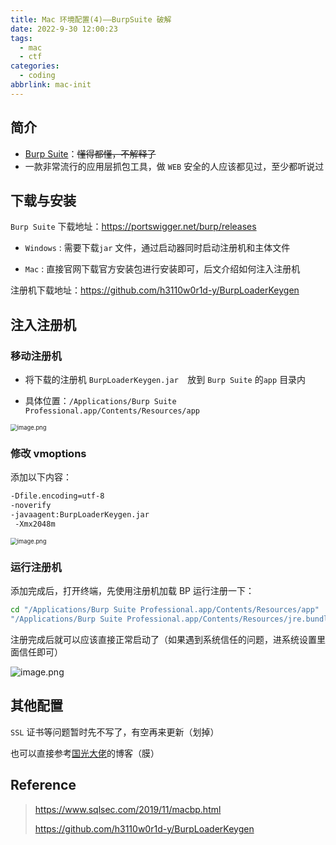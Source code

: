 ```yaml
---
title: Mac 环境配置(4)——BurpSuite 破解
date: 2022-9-30 12:00:23
tags:
  - mac
  - ctf
categories:
  - coding
abbrlink: mac-init
---
```




## 简介

* [Burp Suite](https://portswigger.net/burp)：~~懂得都懂，不解释了~~
* 一款非常流行的应用层抓包工具，做 `WEB` 安全的人应该都见过，至少都听说过



## 下载与安装

`Burp Suite` 下载地址：https://portswigger.net/burp/releases

* `Windows` : 需要下载`jar` 文件，通过启动器同时启动注册机和主体文件

* `Mac` : 直接官网下载官方安装包进行安装即可，后文介绍如何注入注册机

注册机下载地址：https://github.com/h3110w0r1d-y/BurpLoaderKeygen



## 注入注册机

### 移动注册机

* 将下载的注册机 `BurpLoaderKeygen.jar  `放到 `Burp Suite` 的`app` 目录内

* 具体位置：`/Applications/Burp Suite Professional.app/Contents/Resources/app`

<img src="https://tva1.sinaimg.cn/large/0084b03xgy1h7huy5a9qkj31s60um7lh.jpg" alt="image.png" style="zoom:67%;" />



### 修改 vmoptions

添加以下内容：

```bash
-Dfile.encoding=utf-8
-noverify
-javaagent:BurpLoaderKeygen.jar
 -Xmx2048m
```

<img src="https://tva1.sinaimg.cn/large/0084b03xgy1h7hv0cy0spj312c0o0tye.jpg" alt="image.png" style="zoom:67%;" />



### 运行注册机

添加完成后，打开终端，先使用注册机加载 BP 运行注册一下：

```bash
cd "/Applications/Burp Suite Professional.app/Contents/Resources/app"
"/Applications/Burp Suite Professional.app/Contents/Resources/jre.bundle/Contents/Home/bin/java" -jar BurpLoaderKeygen.jar
```



注册完成后就可以应该直接正常启动了（如果遇到系统信任的问题，进系统设置里面信任即可）

![image.png](https://tva1.sinaimg.cn/large/0084b03xgy1h7hv6v7wdkj312y0ac439.jpg)



## 其他配置

`SSL` 证书等问题暂时先不写了，有空再来更新（划掉）

也可以直接参考[国光大佬](https://www.sqlsec.com/2019/11/macbp.html#Firefox-Dev)的博客（膜）



## Reference

> https://www.sqlsec.com/2019/11/macbp.html
>
> https://github.com/h3110w0r1d-y/BurpLoaderKeygen
